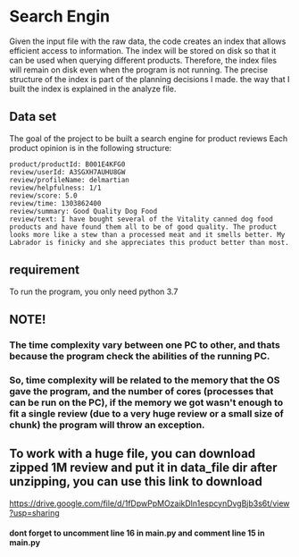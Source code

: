 # Search Engin

Given the input file with the raw data, the code creates an index that allows efficient access to information. 
The index will be stored on disk so that it can be used when querying different products. Therefore, the index files will remain on disk even when the program is not running.
The precise structure of the index is part of the planning decisions I made. the way that I built the index is explained in the analyze file.


## Data set
The goal of the project to be built a search engine for product reviews
Each product opinion is in the following structure:

    product/productId: B001E4KFG0 
    review/userId: A3SGXH7AUHU8GW 
    review/profileName: delmartian 
    review/helpfulness: 1/1 
    review/score: 5.0 
    review/time: 1303862400 
    review/summary: Good Quality Dog Food 
    review/text: I have bought several of the Vitality canned dog food products and have found them all to be of good quality. The product looks more like a stew than a processed meat and it smells better. My Labrador is finicky and she appreciates this product better than most. 

## requirement
To run the program, you only need python 3.7

## NOTE! 

### The time complexity vary between one PC to other, and thats because the program check the abilities of the running PC.
### So, time complexity will be related to the memory that the OS gave the program, and the number of cores (processes that can be run on the PC), if the memory we got wasn't enough to fit a single review (due to a very huge review or a small size of chunk) the program will throw an exception.


## To work with a huge file, you can download zipped 1M review and put it in data_file dir after unzipping, you can use this link to download
https://drive.google.com/file/d/1fDpwPpMOzaikDln1espcynDvgBjb3s6t/view?usp=sharing

#### dont forget to uncomment line 16 in main.py and comment line 15 in main.py  





 
